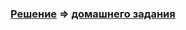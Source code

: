 ### [Решение](https://github.com/Cliffart44/Java_hw_2.4.1) => [домашнего задания](https://github.com/netology-code/javaqa-homeworks/tree/master/params#%D0%B7%D0%B0%D0%B4%D0%B0%D1%87%D0%B0-1---%D1%81%D1%82%D0%B0%D1%82%D0%B8%D1%81%D1%82%D0%B8%D0%BA%D0%B0)
